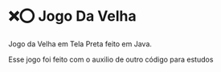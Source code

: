 
# ❌⭕ Jogo Da Velha

Jogo da Velha em Tela Preta feito em Java.

Esse jogo foi feito com o auxilio de outro código para estudos

